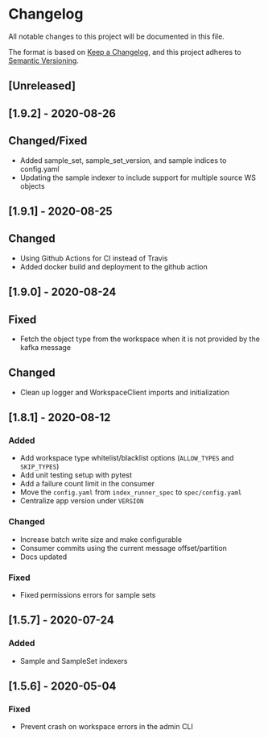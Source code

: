 # Changelog
All notable changes to this project will be documented in this file.

The format is based on [Keep a Changelog](https://keepachangelog.com/en/1.0.0/),
and this project adheres to [Semantic Versioning](https://semver.org/spec/v2.0.0.html).

## [Unreleased]

## [1.9.2] - 2020-08-26
## Changed/Fixed
- Added sample_set, sample_set_version, and sample indices to config.yaml
- Updating the sample indexer to include support for multiple source WS objects

## [1.9.1] - 2020-08-25
## Changed
- Using Github Actions for CI instead of Travis
- Added docker build and deployment to the github action

## [1.9.0] - 2020-08-24
## Fixed
- Fetch the object type from the workspace when it is not provided by the kafka message

## Changed
- Clean up logger and WorkspaceClient imports and initialization

## [1.8.1] - 2020-08-12
### Added
- Add workspace type whitelist/blacklist options (`ALLOW_TYPES` and `SKIP_TYPES`)
- Add unit testing setup with pytest
- Add a failure count limit in the consumer
- Move the `config.yaml` from `index_runner_spec` to `spec/config.yaml`
- Centralize app version under `VERSION`

### Changed
- Increase batch write size and make configurable
- Consumer commits using the current message offset/partition
- Docs updated

### Fixed
- Fixed permissions errors for sample sets

## [1.5.7] - 2020-07-24
### Added
- Sample and SampleSet indexers

## [1.5.6] - 2020-05-04
### Fixed
- Prevent crash on workspace errors in the admin CLI
